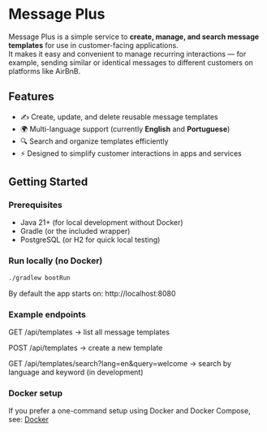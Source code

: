 # Message Plus

Message Plus is a simple service to **create, manage, and search message templates** for use in customer-facing applications.  
It makes it easy and convenient to manage recurring interactions — for example, sending similar or identical messages to different customers on platforms like AirBnB.

## Features

- ✍️ Create, update, and delete reusable message templates
- 🌍 Multi-language support (currently **English** and **Portuguese**)
- 🔍 Search and organize templates efficiently
- ⚡ Designed to simplify customer interactions in apps and services

## Getting Started

### Prerequisites
- Java 21+ (for local development without Docker)
- Gradle (or the included wrapper)
- PostgreSQL (or H2 for quick local testing)

### Run locally (no Docker)
```bash
./gradlew bootRun
```
By default the app starts on: http://localhost:8080

### Example endpoints

GET /api/templates → list all message templates

POST /api/templates → create a new template

GET /api/templates/search?lang=en&query=welcome → search by language and keyword
(in development)

### Docker setup
If you prefer a one-command setup using Docker and Docker Compose, see:
[Docker](/etc/docs/Docker.md)
